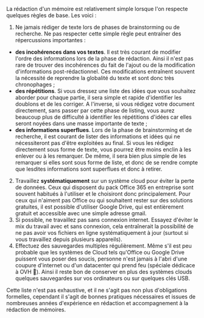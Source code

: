 La rédaction d'un mémoire est relativement simple lorsque l'on respecte quelques règles de base. Les voici : 

1. Ne jamais rédiger de texte lors de phases de brainstorming ou de recherche. Ne pas respecter cette simple règle peut entraîner des répercussions importantes :
  - **des incohérences dans vos textes**. Il est très courant de modifier l'ordre des informations lors de la phase de rédaction. Ainsi il n'est pas rare de trouver des incohérences du fait de l'ajout ou de la modification d'informations post-rédactionnel. Ces modifications entraînent souvent la nécessité de reprendre la globalité du texte et sont donc très chronophages ;
  - **des répétitions**. Si vous dressez une liste des idées que vous souhaitez aborder pour chaque partie, il sera simple et rapide d'identifier les doublons et de les corriger. A l'inverse, si vous rédigez votre document directement, sans passer par cette phase de listing, vous aurez beaucoup plus de difficulté à identifier les répétitions d'idées car elles seront noyées dans une masse importante de texte ;
  - **des informations superflues**. Lors de la phase de brainstorming et de recherche, il est courant de lister des informations et idées qui ne nécessiteront pas d'être exploitées au final. Si vous les rédigez directement sous forme de texte, vous pourrez être moins enclin à les enlever ou à les remarquer. De même, il sera bien plus simple de les remarquer si elles sont sous forme de liste, et donc de se rendre compte que lesdites informations sont superflues et donc à retirer.
2. Travaillez **systématiquement** sur un système cloud pour éviter la perte de données. Ceux qui disposent du pack Office 365 en entreprise sont souvent habitués à l'utiliser et le choisiront donc principalement. Pour ceux qui n'aiment pas Office ou qui souhaitent rester sur des solutions gratuites, il est possible d'utiliser Google Drive, qui est entièrement gratuit et accessible avec une simple adresse gmail.
3. Si possible, ne travaillez pas sans connexion internet. Essayez d'éviter le mix du travail avec et sans connexion, cela entraînerait la possibilité de ne pas avoir vos fichiers en ligne systématiquement à jour (surtout si vous travaillez depuis plusieurs appareils).
4. Effectuez des sauvegardes multiples régulièrement. Même s'il est peu probable que les systèmes de Cloud tels qu'Office ou Google Drive puissent vous poser des soucis, personne n'est jamais à l'abri d'une coupure d'internet ou d'un datacenter qui prend feu (spéciale dédicace à OVH 🤗). Ainsi il reste bon de conserver en plus des systèmes clouds quelques sauvegardes sur vos ordinateurs ou sur quelques clés USB.

Cette liste n'est pas exhaustive, et il ne s'agit pas non plus d'obligations formelles, cependant il s'agit de bonnes pratiques nécessaires et issues de nombreuses années d'expérience en rédaction et accompagnement à la rédaction de mémoires.